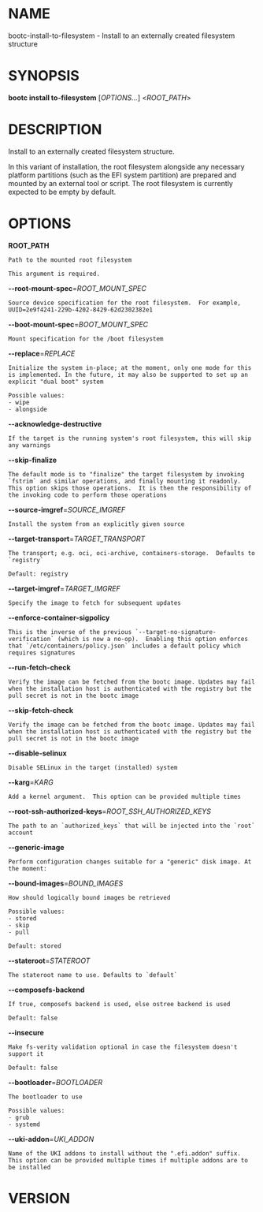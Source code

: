 # NAME

bootc-install-to-filesystem - Install to an externally created
filesystem structure

# SYNOPSIS

**bootc install to-filesystem** \[*OPTIONS...*\] <*ROOT_PATH*>

# DESCRIPTION

Install to an externally created filesystem structure.

In this variant of installation, the root filesystem alongside any
necessary platform partitions (such as the EFI system partition) are
prepared and mounted by an external tool or script. The root filesystem
is currently expected to be empty by default.

# OPTIONS

<!-- BEGIN GENERATED OPTIONS -->
**ROOT_PATH**

    Path to the mounted root filesystem

    This argument is required.

**--root-mount-spec**=*ROOT_MOUNT_SPEC*

    Source device specification for the root filesystem.  For example, UUID=2e9f4241-229b-4202-8429-62d2302382e1

**--boot-mount-spec**=*BOOT_MOUNT_SPEC*

    Mount specification for the /boot filesystem

**--replace**=*REPLACE*

    Initialize the system in-place; at the moment, only one mode for this is implemented. In the future, it may also be supported to set up an explicit "dual boot" system

    Possible values:
    - wipe
    - alongside

**--acknowledge-destructive**

    If the target is the running system's root filesystem, this will skip any warnings

**--skip-finalize**

    The default mode is to "finalize" the target filesystem by invoking `fstrim` and similar operations, and finally mounting it readonly.  This option skips those operations.  It is then the responsibility of the invoking code to perform those operations

**--source-imgref**=*SOURCE_IMGREF*

    Install the system from an explicitly given source

**--target-transport**=*TARGET_TRANSPORT*

    The transport; e.g. oci, oci-archive, containers-storage.  Defaults to `registry`

    Default: registry

**--target-imgref**=*TARGET_IMGREF*

    Specify the image to fetch for subsequent updates

**--enforce-container-sigpolicy**

    This is the inverse of the previous `--target-no-signature-verification` (which is now a no-op).  Enabling this option enforces that `/etc/containers/policy.json` includes a default policy which requires signatures

**--run-fetch-check**

    Verify the image can be fetched from the bootc image. Updates may fail when the installation host is authenticated with the registry but the pull secret is not in the bootc image

**--skip-fetch-check**

    Verify the image can be fetched from the bootc image. Updates may fail when the installation host is authenticated with the registry but the pull secret is not in the bootc image

**--disable-selinux**

    Disable SELinux in the target (installed) system

**--karg**=*KARG*

    Add a kernel argument.  This option can be provided multiple times

**--root-ssh-authorized-keys**=*ROOT_SSH_AUTHORIZED_KEYS*

    The path to an `authorized_keys` that will be injected into the `root` account

**--generic-image**

    Perform configuration changes suitable for a "generic" disk image. At the moment:

**--bound-images**=*BOUND_IMAGES*

    How should logically bound images be retrieved

    Possible values:
    - stored
    - skip
    - pull

    Default: stored

**--stateroot**=*STATEROOT*

    The stateroot name to use. Defaults to `default`

**--composefs-backend**

    If true, composefs backend is used, else ostree backend is used

    Default: false

**--insecure**

    Make fs-verity validation optional in case the filesystem doesn't support it

    Default: false

**--bootloader**=*BOOTLOADER*

    The bootloader to use

    Possible values:
    - grub
    - systemd

**--uki-addon**=*UKI_ADDON*

    Name of the UKI addons to install without the ".efi.addon" suffix. This option can be provided multiple times if multiple addons are to be installed

<!-- END GENERATED OPTIONS -->

# VERSION

<!-- VERSION PLACEHOLDER -->


